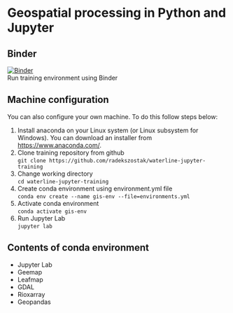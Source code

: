 # Geospatial processing in Python and Jupyter
## Binder
[![Binder](https://mybinder.org/badge_logo.svg)](https://mybinder.org/v2/gh/radekszostak/waterline-jupyter-training/HEAD)\
Run training environment using Binder

## Machine configuration
You can also configure your own machine. To do this follow steps below:
1. Install anaconda on your Linux system (or Linux subsystem for Windows). You can download an installer from https://www.anaconda.com/.
2. Clone training repository from github\
`git clone https://github.com/radekszostak/waterline-jupyter-training`
3. Change working directory\
`cd waterline-jupyter-training`
4. Create conda environment using environment.yml file\
`conda env create --name gis-env --file=environments.yml`
5. Activate conda environment\
`conda activate gis-env`
6. Run Jupyter Lab\
`jupyter lab`

## Contents of conda environment 
* Jupyter Lab
* Geemap
* Leafmap
* GDAL
* Rioxarray
* Geopandas
